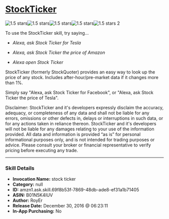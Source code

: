# [StockTicker](http://alexa.amazon.com/#skills/amzn1.ask.skill.69f8b53f-7869-48db-ade8-ef31a1b71405)
![1.5 stars](../../images/ic_star_black_18dp_1x.png)![1.5 stars](../../images/ic_star_half_black_18dp_1x.png)![1.5 stars](../../images/ic_star_border_black_18dp_1x.png)![1.5 stars](../../images/ic_star_border_black_18dp_1x.png)![1.5 stars](../../images/ic_star_border_black_18dp_1x.png) 2

To use the StockTicker skill, try saying...

* *Alexa, ask Stock Ticker for Tesla*

* *Alexa, ask Stock Ticker the price of Amazon*

* *Alexa open Stock Ticker*

StockTicker (formerly StockQuoter) provides an easy way to look up the price of any stock.
Includes after-hour/pre-market data if it changes more than 1%.

Simply say "Alexa, ask Stock Ticker for Facebook", or "Alexa, ask Stock Ticker the price of Tesla".

Disclaimer: StockTicker and it's developers expressly disclaim the accuracy, adequacy, or completeness of any data and shall not be liable for any errors, omissions or other defects in, delays or interruptions in such data, or for any actions taken in reliance thereon. StockTicker and it's developers will not be liable for any damages relating to your use of the information provided. All data and information is provided “as is” for personal informational purposes only, and is not intended for trading purposes or advice. Please consult your broker or financial representative to verify pricing before executing any trade.

***

### Skill Details

* **Invocation Name:** stock ticker
* **Category:** null
* **ID:** amzn1.ask.skill.69f8b53f-7869-48db-ade8-ef31a1b71405
* **ASIN:** B01N5K4IUV
* **Author:** RoyEr
* **Release Date:** December 30, 2016 @ 06:23:11
* **In-App Purchasing:** No
